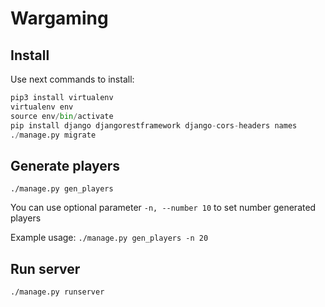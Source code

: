 # Wargaming

## Install

Use next commands to install:

```python
pip3 install virtualenv
virtualenv env
source env/bin/activate
pip install django djangorestframework django-cors-headers names
./manage.py migrate
```

## Generate players

```
./manage.py gen_players
```

You can use optional parameter ``-n, --number 10`` to set number generated players

Example usage: ``./manage.py gen_players -n 20``

## Run server
```
./manage.py runserver
```
